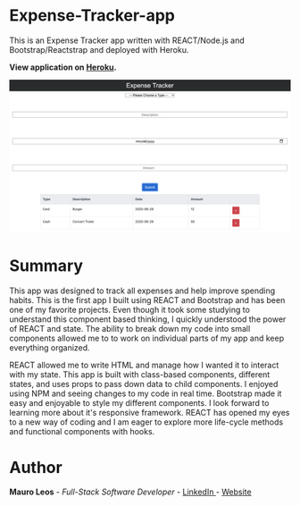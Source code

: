 
# Expense-Tracker-app
This is an Expense Tracker app written with REACT/Node.js and Bootstrap/Reactstrap and deployed with Heroku.

<strong>View application on <a href="https://expense-tracker-app01.herokuapp.com/"><b>Heroku</b></a>.</strong>

<img src="image/expense-tracker.png" alt="image">

# Summary
  
  This app was designed to track all expenses and help improve spending habits. This is the first app I built using REACT and Bootstrap and has been one of my favorite projects. Even though it took some studying to understand this component based thinking, I quickly understood the power of REACT and state. The ability to break down my code into small components allowed me to to work on individual parts of my app and keep everything organized.  
  
  REACT allowed me to write HTML and manage how I wanted it to interact with my state. This app is built with class-based components, different states, and uses props to pass down data to child components. I enjoyed using NPM and seeing changes to my code in real time. Bootstrap made it easy and enjoyable to style my different components. I look forward to learning more about it's responsive framework. REACT has opened my eyes to a new way of coding and I am eager to explore more life-cycle methods and functional components with hooks.
 
# Author
<strong>Mauro Leos</strong> - <i>Full-Stack Software Developer</i> - <a href="https://www.linkedin.com/in/mauro-leos-b4103a11b/">LinkedIn </a> - <a href="https://www.mauroleos.com//">Website</a>

